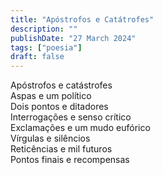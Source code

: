 ```yaml
---
title: "Apóstrofos e Catátrofes"
description: ""
publishDate: "27 March 2024"
tags: ["poesia"]
draft: false
---
```


Apóstrofos e catástrofes<br>
Aspas e um político<br>
Dois pontos e ditadores<br>
Interrogações e senso crítico<br>
Exclamações e um mudo eufórico<br>
Vírgulas e silêncios<br>
Reticências e mil futuros<br>
Pontos finais e recompensas<br>